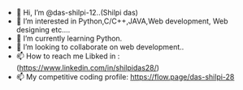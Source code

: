 - 👋 Hi, I’m @das-shilpi-12..(Shilpi das)
- 👀 I’m interested in Python,C/C++,JAVA,Web development, Web designing etc....
- 🌱 I’m currently learning  Python.
- 💞️ I’m looking to collaborate on web development..
- 📫 How to reach me Libked in : (https://www.linkedin.com/in/shilpidas28/)
- 📫 My competitive coding profile: https://flow.page/das-shilpi-28

<!---
das-shilpi-12/das-shilpi-12 is a ✨ special ✨ repository because its `README.md` (this file) appears on your GitHub profile.
You can click the Preview link to take a look at your changes.
--->
